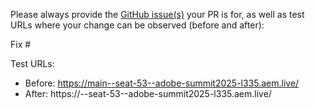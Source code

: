 Please always provide the [GitHub issue(s)](../issues) your PR is for, as well as test URLs where your change can be observed (before and after):

Fix #<gh-issue-id>

Test URLs:
- Before: https://main--seat-53--adobe-summit2025-l335.aem.live/
- After: https://<branch>--seat-53--adobe-summit2025-l335.aem.live/
